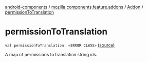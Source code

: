 [android-components](../../index.md) / [mozilla.components.feature.addons](../index.md) / [Addon](index.md) / [permissionToTranslation](./permission-to-translation.md)

# permissionToTranslation

`val permissionToTranslation: <ERROR CLASS>` [(source)](https://github.com/mozilla-mobile/android-components/blob/master/components/feature/addons/src/main/java/mozilla/components/feature/addons/Addon.kt#L164)

A map of permissions to translation string ids.

